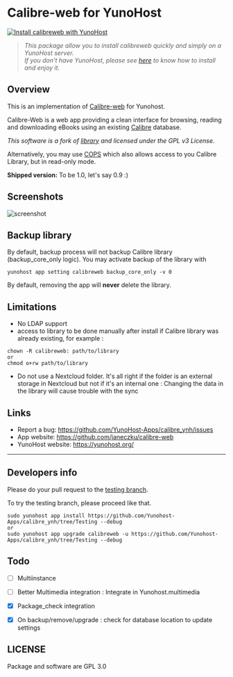 
# Calibre-web for YunoHost

[![Install calibreweb with YunoHost](https://install-app.yunohost.org/install-with-yunohost.png)](https://install-app.yunohost.org/?app=calibreweb)

> *This package allow you to install calibreweb quickly and simply on a YunoHost server.  
If you don't have YunoHost, please see [here](https://yunohost.org/#/install) to know how to install and enjoy it.*

## Overview
This is an implementation of [Calibre-web](https://github.com/janeczku/calibre-web) for Yunohost.

Calibre-Web is a web app providing a clean interface for browsing, reading and downloading eBooks using an existing [Calibre](https://calibre-ebook.com) database.

*This software is a fork of [library](https://github.com/mutschler/calibreserver) and licensed under the GPL v3 License.*

Alternatively, you may use [COPS](https://github.com/YunoHost-Apps/cops_ynh) which also allows access to you Calibre Library, but in read-only mode. 

**Shipped version:** To be 1.0, let's say 0.9 :)

## Screenshots

![screenshot](https://raw.githubusercontent.com/janeczku/docker-calibre-web/master/screenshot.png)

## Backup library

By default, backup process will not backup Calibre library (backup_core_only logic).
You may activate backup of the library with 
```
yunohost app setting calibreweb backup_core_only -v 0
```
By default, removing the app will **never** delete the library.


## Limitations

* No LDAP support
* access to library to be done manually after install if Calibre library was already existing, for example :
```
chown -R calibreweb: path/to/library
or
chmod o+rw path/to/library
``` 
* Do not use a Nextcloud folder. It's all right if the folder is an external storage in Nextcloud but not if it's an internal one : Changing the data in the library will cause trouble with the sync
## Links

 * Report a bug: https://github.com/YunoHost-Apps/calibre_ynh/issues
 * App website: https://github.com/janeczku/calibre-web
 * YunoHost website: https://yunohost.org/

---

Developers info
----------------

Please do your pull request to the [testing branch](https://github.com/Yunohost-Apps/calibreweb_ynh/tree/Testing).

To try the testing branch, please proceed like that.
```
sudo yunohost app install https://github.com/Yunohost-Apps/calibre_ynh/tree/Testing --debug
or
sudo yunohost app upgrade calibreweb -u https://github.com/Yunohost-Apps/calibre_ynh/tree/Testing --debug
```


## Todo
- [ ] Multiinstance
- [ ] Better Multimedia integration : Integrate in Yunohost.multimedia
- [X] Package_check integration
- [X] On backup/remove/upgrade : check for database location to update settings


## LICENSE
Package and software are GPL 3.0

